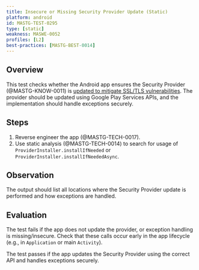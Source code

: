 ```yaml
---
title: Insecure or Missing Security Provider Update (Static)
platform: android
id: MASTG-TEST-0295
type: [static]
weakness: MASWE-0052
profiles: [L2]
best-practices: [MASTG-BEST-0014]
---
```


## Overview

This test checks whether the Android app ensures the Security Provider (@MASTG-KNOW-0011) is [updated to mitigate SSL/TLS vulnerabilities](https://developer.android.com/privacy-and-security/security-gms-provider). The provider should be updated using Google Play Services APIs, and the implementation should handle exceptions securely.

## Steps

1. Reverse engineer the app (@MASTG-TECH-0017).
2. Use static analysis (@MASTG-TECH-0014) to search for usage of `ProviderInstaller.installIfNeeded` or `ProviderInstaller.installIfNeededAsync`.

## Observation

The output should list all locations where the Security Provider update is performed and how exceptions are handled.

## Evaluation

The test fails if the app does not update the provider, or exception handling is missing/insecure. Check that these calls occur early in the app lifecycle (e.g., in `Application` or main `Activity`).

The test passes if the app updates the Security Provider using the correct API and handles exceptions securely.
